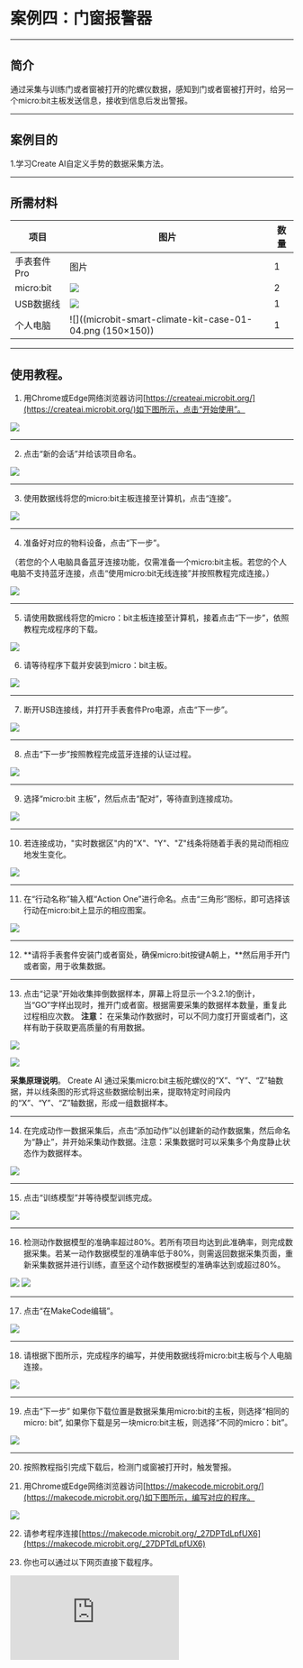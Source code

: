 # 案例四：门窗报警器
___
## 简介 
通过采集与训练门或者窗被打开的陀螺仪数据，感知到门或者窗被打开时，给另一个micro:bit主板发送信息，接收到信息后发出警报。

___
## 案例目的

1.学习Create AI自定义手势的数据采集方法。

___
## 所需材料
|项目|图片|数量|
|--|--|--|
|手表套件Pro|图片|1|
|micro:bit|![](https://wiki-media-ef.oss-cn-hongkong.aliyuncs.com/docs/microbit/getting-started/microbit-jacdac-smartexploration-kit/images/microbit%20%E6%AD%A3(1).png)|2|
|USB数据线|![](https://wiki-media-ef.oss-cn-hongkong.aliyuncs.com/docs/microbit/getting-started/microbit-jacdac-smartexploration-kit/images/sensor/usb%20cable1.png)|1|
|个人电脑|![]((microbit-smart-climate-kit-case-01-04.png (150×150))|1|

___
## 使用教程。
1. 用Chrome或Edge网络浏览器访问[https://createai.microbit.org/](https://createai.microbit.org/)如下图所示，点击“开始使用”。

![](https://wiki-media-ef.oss-cn-hongkong.aliyuncs.com/docs/microbit/getting-started/microbit-smart-coding-kit/Create%20AI/case03/microbit-smart-coding-kit-create-ai-1.png)
___
2. 点击“新的会话”并给该项目命名。

![](https://wiki-media-ef.oss-cn-hongkong.aliyuncs.com/docs/microbit/getting-started/microbit-smart-coding-kit/Create%20AI/case03/microbit-smart-coding-kit-create-ai-2.png)
___
3. 使用数据线将您的micro:bit主板连接至计算机，点击“连接”。

![](https://wiki-media-ef.oss-cn-hongkong.aliyuncs.com/docs/microbit/getting-started/microbit-smart-coding-kit/Create%20AI/case03/microbit-smart-coding-kit-create-ai-3.png)
___
4. 准备好对应的物料设备，点击“下一步”。
   
（若您的个人电脑具备蓝牙连接功能，仅需准备一个micro:bit主板。若您的个人电脑不支持蓝牙连接，点击“使用micro:bit无线连接”并按照教程完成连接。）

![](https://wiki-media-ef.oss-cn-hongkong.aliyuncs.com/docs/microbit/getting-started/microbit-smart-coding-kit/Create%20AI/case01/microbit-smart-coding-kit-create-ai-6.png)
___
5. 请使用数据线将您的micro：bit主板连接至计算机，接着点击“下一步”，依照教程完成程序的下载。

![](https://wiki-media-ef.oss-cn-hongkong.aliyuncs.com/docs/microbit/getting-started/microbit-smart-coding-kit/Create%20AI/case01/microbit-smart-coding-kit-create-ai-7.png)

6. 请等待程序下载并安装到micro：bit主板。

![](https://wiki-media-ef.oss-cn-hongkong.aliyuncs.com/docs/microbit/getting-started/microbit-smart-coding-kit/Create%20AI/case01/microbit-smart-coding-kit-create-ai-8.png)

___
7. 断开USB连接线，并打开手表套件Pro电源，点击“下一步”。

![](https://wiki-media-ef.oss-cn-hongkong.aliyuncs.com/docs/microbit/getting-started/microbit-smart-coding-kit/Create%20AI/case01/microbit-smart-coding-kit-create-ai-9.png)
___
8. 点击“下一步”按照教程完成蓝牙连接的认证过程。

![](https://wiki-media-ef.oss-cn-hongkong.aliyuncs.com/docs/microbit/getting-started/microbit-smart-coding-kit/Create%20AI/case01/microbit-smart-coding-kit-create-ai-10.png)
___

9. 选择“micro:bit 主板”，然后点击“配对”，等待直到连接成功。

![](https://wiki-media-ef.oss-cn-hongkong.aliyuncs.com/docs/microbit/getting-started/microbit-smart-coding-kit/Create%20AI/case01/microbit-smart-coding-kit-create-ai-11-1.png)

---
10. 若连接成功，"实时数据区"内的"X"、"Y"、"Z"线条将随着手表的晃动而相应地发生变化。

![](https://wiki-media-ef.oss-cn-hongkong.aliyuncs.com/docs/microbit/getting-started/microbit-smart-coding-kit/Create%20AI/case03/microbit-smart-coding-kit-create-ai-13.png)
___
11. 在“行动名称”输入框“Action One”进行命名。点击“三角形”图标，即可选择该行动在micro:bit上显示的相应图案。

![](https://wiki-media-ef.oss-cn-hongkong.aliyuncs.com/docs/microbit/getting-started/microbit-smart-coding-kit/Create%20AI/case03/microbit-smart-coding-kit-create-ai-14.png)

___
12. **请将手表套件安装门或者窗处，确保micro:bit按键A朝上，**然后用手开门或者窗，用于收集数据。


___
13. 点击“记录”开始收集摔倒数据样本，屏幕上将显示一个3.2.1的倒计，当“GO”字样出现时，推开门或者窗。根据需要采集的数据样本数量，重复此过程相应次数。
**注意：** 在采集动作数据时，可以不同力度打开窗或者门，这样有助于获取更高质量的有用数据。

![](https://wiki-media-ef.oss-cn-hongkong.aliyuncs.com/docs/microbit/getting-started/microbit-smart-coding-kit/Create%20AI/case03/microbit-smart-coding-kit-create-ai-16.png)

![](https://wiki-media-ef.oss-cn-hongkong.aliyuncs.com/docs/microbit/getting-started/microbit-smart-coding-kit/Create%20AI/case02/microbit-smart-coding-kit-create-ai-case21-1.png)

**采集原理说明**。
Create AI 通过采集micro:bit主板陀螺仪的“X”、“Y”、“Z”轴数据，并以线条图的形式将这些数据绘制出来，提取特定时间段内的“X”、“Y”、“Z”轴数据，形成一组数据样本。
___
14.  在完成动作一数据采集后，点击“添加动作”以创建新的动作数据集，然后命名为“静止”，并开始采集动作数据。注意：采集数据时可以采集多个角度静止状态作为数据样本。

![](https://wiki-media-ef.oss-cn-hongkong.aliyuncs.com/docs/microbit/getting-started/microbit-smart-coding-kit/Create%20AI/case04/microbit-smart-coding-kit-create-ai-14.png)
___
15. 点击“训练模型”并等待模型训练完成。
    
![](https://wiki-media-ef.oss-cn-hongkong.aliyuncs.com/docs/microbit/getting-started/microbit-smart-coding-kit/Create%20AI/case04/microbit-smart-coding-kit-create-ai-15.png)
___
16. 检测动作数据模型的准确率超过80%。若所有项目均达到此准确率，则完成数据采集。若某一动作数据模型的准确率低于80%，则需返回数据采集页面，重新采集数据并进行训练，直至这个动作数据模型的准确率达到或超过80%。

![](https://wiki-media-ef.oss-cn-hongkong.aliyuncs.com/docs/microbit/getting-started/microbit-smart-coding-kit/Create%20AI/case04/microbit-smart-coding-kit-create-ai-16-1.png)
![](https://wiki-media-ef.oss-cn-hongkong.aliyuncs.com/docs/microbit/getting-started/microbit-smart-coding-kit/Create%20AI/case04/microbit-smart-coding-kit-create-ai-16.png)
___
17. 点击“在MakeCode编辑”。
    
![](https://wiki-media-ef.oss-cn-hongkong.aliyuncs.com/docs/microbit/getting-started/microbit-smart-coding-kit/Create%20AI/case04/microbit-smart-coding-kit-create-ai-17.png)
___
18. 请根据下图所示，完成程序的编写，并使用数据线将micro:bit主板与个人电脑连接。

![](https://wiki-media-ef.oss-cn-hongkong.aliyuncs.com/docs/microbit/getting-started/microbit-smart-coding-kit/Create%20AI/case04/microbit-smart-coding-kit-create-ai-18.png)
___
19. 点击“下一步”
如果你下载位置是数据采集用micro:bit的主板，则选择“相同的micro: bit”, 如果你下载是另一块micro:bit主板，则选择“不同的micro：bit”。

![](https://wiki-media-ef.oss-cn-hongkong.aliyuncs.com/docs/microbit/getting-started/microbit-smart-coding-kit/Create%20AI/case01/microbit-smart-coding-kit-create-ai-20-1.png)
___
20. 按照教程指引完成下载后，检测门或窗被打开时，触发警报。

21. 用Chrome或Edge网络浏览器访问[https://makecode.microbit.org/](https://makecode.microbit.org/)如下图所示，编写对应的程序。

![](https://wiki-media-ef.oss-cn-hongkong.aliyuncs.com/docs/microbit/getting-started/microbit-smart-coding-kit/Create%20AI/case04/microbit-smart-coding-kit-create-ai-23.png)

22. 请参考程序连接[https://makecode.microbit.org/_27DPTdLpfUX6](https://makecode.microbit.org/_27DPTdLpfUX6)

23. 你也可以通过以下网页直接下载程序。
<div
    style={{
        position: 'relative',
        paddingBottom: '60%',
        overflow: 'hidden',
    }}
>
    <iframe
        src="https://makecode.microbit.org/_27DPTdLpfUX6"
        frameborder="0"
        sandbox="allow-popups allow-forms allow-scripts allow-same-origin"
        style={{
            position: 'absolute',
            width: '100%',
            height: '100%',
        }}
    />
</div>

---
## 结果

检测门或窗被打开时，触发警报。

---
## 常见问题

